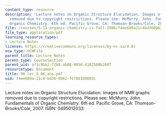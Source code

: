 ```yaml
---
content_type: resource
description: 'Lecture notes on Organic Structure Elucidation. Images of NMR graphs
  removed due to copyright restrictions. Please see: McMurry, John. Fundamentals of
  Organic Chemistry. 6th ed. Pacific Grove, CA: Thomson-Brooks/Cole, 2007. ISBN: 0495012033.'
file: /courses/5-13-organic-chemistry-ii-fall-2006/f4ee689a21c4bd368962fe78b108693c_08_lec_8_06_ans.pdf
file_type: application/pdf
learning_resource_types:
- Lecture Notes
license: https://creativecommons.org/licenses/by-nc-sa/4.0/
ocw_type: OCWFile
parent_title: Lecture Notes
parent_type: CourseSection
parent_uid: a71c9bb2-72b8-ab08-0056-4102588b2607
resourcetype: Document
title: 08_lec_8_06_ans.pdf
uid: f4ee689a-21c4-bd36-8962-fe78b108693c
---
```

Lecture notes on Organic Structure Elucidation. Images of NMR graphs removed due to copyright restrictions. Please see: McMurry, John. Fundamentals of Organic Chemistry. 6th ed. Pacific Grove, CA: Thomson-Brooks/Cole, 2007. ISBN: 0495012033.
